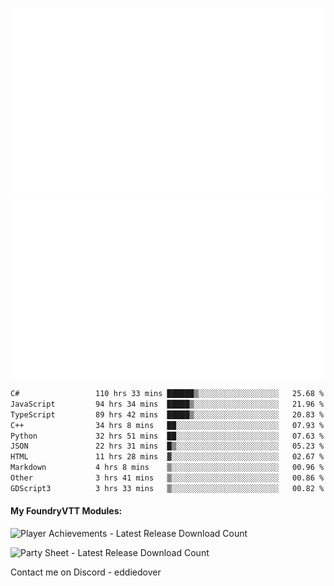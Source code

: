
![](https://raw.githubusercontent.com/eddiedover/ghstats/master/generated/overview.svg)
![](https://raw.githubusercontent.com/eddiedover/ghstats/master/generated/languages.svg)

<!--START_SECTION:waka-->

```txt
C#                 110 hrs 33 mins ██████▒░░░░░░░░░░░░░░░░░░   25.68 %
JavaScript         94 hrs 34 mins  █████▒░░░░░░░░░░░░░░░░░░░   21.96 %
TypeScript         89 hrs 42 mins  █████▒░░░░░░░░░░░░░░░░░░░   20.83 %
C++                34 hrs 8 mins   ██░░░░░░░░░░░░░░░░░░░░░░░   07.93 %
Python             32 hrs 51 mins  ██░░░░░░░░░░░░░░░░░░░░░░░   07.63 %
JSON               22 hrs 31 mins  █▒░░░░░░░░░░░░░░░░░░░░░░░   05.23 %
HTML               11 hrs 28 mins  ▓░░░░░░░░░░░░░░░░░░░░░░░░   02.67 %
Markdown           4 hrs 8 mins    ▒░░░░░░░░░░░░░░░░░░░░░░░░   00.96 %
Other              3 hrs 41 mins   ▒░░░░░░░░░░░░░░░░░░░░░░░░   00.86 %
GDScript3          3 hrs 33 mins   ▒░░░░░░░░░░░░░░░░░░░░░░░░   00.82 %
```

<!--END_SECTION:waka-->

#### My FoundryVTT Modules:

  ![Player Achievements - Latest Release Download Count](https://img.shields.io/badge/dynamic/json?label=Player%20Achievements%20-%20Downloads@latest&query=assets%5B1%5D.download_count&url=https%3A%2F%2Fapi.github.com%2Frepos%2FEddieDover%2Ffvtt-player-achievements%2Freleases%2Flatest)

  ![Party Sheet - Latest Release Download Count](https://img.shields.io/badge/dynamic/json?label=Party%20Sheet%20-%20Downloads@latest&query=assets%5B1%5D.download_count&url=https%3A%2F%2Fapi.github.com%2Frepos%2FEddieDover%2Ffvtt-party-sheet%2Freleases%2Flatest)

<a rel="me" href="https://techhub.social/@EddieDover"></a>

Contact me on Discord - eddiedover
